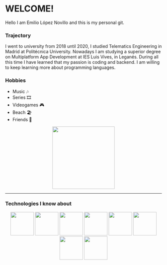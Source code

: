 # WELCOME!
Hello I am Emilio López Novillo and this is my personal git.

### Trajectory
I went to university from 2018 until 2020, I studied Telematics Engineering in Madrid at Politécnica University. Nowadays I am studying a superior degree on Multiplatform App Development at IES Luis Vives, in Leganés. During all this time I have learned that my passion is coding and backend. I am willing to keep learning more about programming languages.

### Hobbies
- Music 🎶
- Series 🎞
- Videogames 🎮
- Beach 🏖
- Friends 🍻
 
<div align="center">
  <img align="center" src="https://static.wikia.nocookie.net/shingeki-no-kyojin/images/6/69/Cuerpo_de_Exploraci%C3%B3n.png/revision/latest?cb=20170814004256&path-prefix=es" height="200"/>
</div>

___

### Technologies I know about
<div align="center">
  <img src="https://i.blogs.es/8d2420/650_1000_java/1366_2000.png" height="75"/>
  <img src="https://ooi.gitbook.io/~/files/v0/b/gitbook-28427.appspot.com/o/assets%2F-LKPU2wzMxBOvFQpzlkK%2F-LP1ozRGWuZ56zrrwTde%2F-LP1s6iAXrYkbdW9LEyY%2Fimage.png?alt=media&token=05cead33-7d37-43ba-8621-368ce22ce10a" height="75"/>
  <img src="https://sipremcol.co/web/assets/img/tecnologias/t_androids.png" height="75"/>
  <img src="https://obscureproblemsandgotchas.com/wp-content/uploads/2018/09/Git-bash.png" height="75"/>
  <img src="https://miro.medium.com/max/512/1*wsUFLalh9OOXk8kXQMKRhg.jpeg" height="75"/>
  <img src="https://encrypted-tbn0.gstatic.com/images?q=tbn:ANd9GcSLa4G-qJA1WGwNWa_pFSpp8lt6PeGv_Qk4ng&usqp=CAU" height="75"/>
  <img src="https://cdn-icons-png.flaticon.com/512/174/174854.png" height="75"/>
  <img src="https://cdn-icons-png.flaticon.com/512/732/732190.png" height="75"/>
</div>
